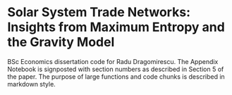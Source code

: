 # Solar System Trade Networks: Insights from Maximum Entropy and the Gravity Model 

BSc Economics dissertation code for Radu Dragomirescu. The Appendix Notebook is signposted with section numbers as described in Section 5 of the paper. The purpose of large functions and code chunks is described in markdown style. 
